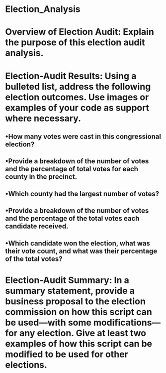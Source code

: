 # Election_Analysis

# Overview of Election Audit: Explain the purpose of this election audit analysis.

# Election-Audit Results: Using a bulleted list, address the following election outcomes. Use images or examples of your code as support where necessary.

## •How many votes were cast in this congressional election?
## •Provide a breakdown of the number of votes and the percentage of total votes for each county in the precinct.
## •Which county had the largest number of votes?
## •Provide a breakdown of the number of votes and the percentage of the total votes each candidate received.
## •Which candidate won the election, what was their vote count, and what was their percentage of the total votes?

# Election-Audit Summary: In a summary statement, provide a business proposal to the election commission on how this script can be used—with some modifications—for any election. Give at least two examples of how this script can be modified to be used for other elections.

